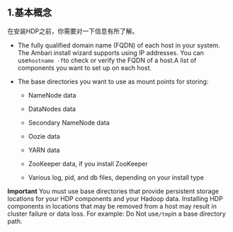 ## 1.基本概念

在安装HDP之前，你需要对一下信息有所了解。

* The fully qualified domain name \(FQDN\) of each host in your system. The Ambari install wizard supports using IP addresses. You can use`hostname -f`to check or verify the FQDN of a host.A list of components you want to set up on each host.


* The base directories you want to use as mount points for storing:

  * NameNode data

  * DataNodes data

  * Secondary NameNode data

  * Oozie data

  * YARN data

  * ZooKeeper data, if you install ZooKeeper

  * Various log, pid, and db files, depending on your install type

**Important**
You must use base directories that provide persistent storage locations for your HDP components and your Hadoop data. Installing HDP components in locations that may be removed from a host may result in cluster failure or data loss. For example: Do Not use`/tmp`in a base directory path. 



